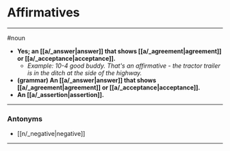 # Affirmatives
---
#noun
- **Yes; an [[a/_answer|answer]] that shows [[a/_agreement|agreement]] or [[a/_acceptance|acceptance]].**
	- _Example: 10-4 good buddy. That's an affirmative - the tractor trailer is in the ditch at the side of the highway._
- **(grammar) An [[a/_answer|answer]] that shows [[a/_agreement|agreement]] or [[a/_acceptance|acceptance]].**
- **An [[a/_assertion|assertion]].**
---
### Antonyms
- [[n/_negative|negative]]
---
